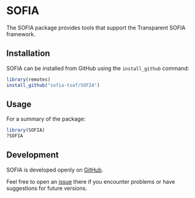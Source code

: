 SOFIA
=====

The SOFIA package provides tools that support the Transparent SOFIA framework.

Installation
------------

SOFIA can be installed from GitHub using the `install_github` command:

```R
library(remotes)
install_github("sofia-tsaf/SOFIA")
```

Usage
-----

For a summary of the package:

```R
library(SOFIA)
?SOFIA
```

Development
-----------

SOFIA is developed openly on [GitHub](https://github.com/sofia-tsaf/SOFIA).

Feel free to open an [issue](https://github.com/sofia-tsaf/SOFIA/issues) there
if you encounter problems or have suggestions for future versions.
